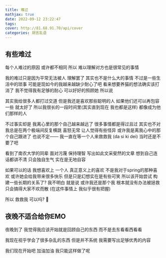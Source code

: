 ```yaml
---
title: 难过
mathjax: true
date: 2022-09-12 23:22:47
tags:
cover: http://81.68.91.70/api/cover
categories: 胡言乱语
---
```


## 有些难过 

每个人难过的原因 或许都不相同 所以 难以理解对方也是很常见的事情 

我的难过只是因为平常无法被人 理解罢了 其实也不是什么大的事情 不过是一些生活中的琐事 可能是现如今的我越来越缺少耐心了吧 看来想要养猫的想法确实该打消了 我不觉得我有足够的耐心 可以好好的照顾她 所以说 

其实我给很多人都打过交道 但是我还是喜欢那些聪明的人 如果他们还可以再包容一些 就太好了 所以我很长的一段时间里(其实直到现在 我也都是这样) 都像成为他们那样的人 

不过事实却是 我离心里的那个自己越来越远了 很多事情都是得过且过 其实也不对 我总是在两个极端间反复横跳 喜怒无常 让人觉得有些怪异 或许我是离我心中的那个自己跟进了 也说不定—— 我一直在等一个人来救救我 (da si ki dei) 当时还是不要了吧

看到了南农大学的同辈 面对污蔑 保持理智 写出如此文采斐然的文章 想到自己连话都讲不清 只会独自生气 实在是无地自容

如果可以的话 我想喜欢上 一个人 真正意义上的喜欢 不是我对于spring的那种喜欢 或许她会给我带来很多快乐 但是只是幻想实在是有些可笑 所以该开始尝试 构建一些长期的关系了? 我不明白 就是说 或许我还是那个我 根本就没有办法被拯救 只会搞得大家不欢而散 (在这件事情上 我似乎很有把握)

所以 救救我 可以吗?  👧

##  夜晚不适合给你EMO

夜晚到了 我觉得我应该开始就是回顾自己的东西 而不是去东看看西看看 

我现在视乎学会了很多杂乱的东西 但是并不系统 我需要写出足够优秀的内容

我们现在开始吧 加油加油 我只能这样做了呢
